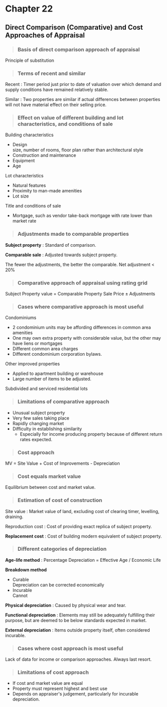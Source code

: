 # Chapter 22
## Direct Comparison (Comparative) and Cost Approaches of Appraisal

> ### Basis of direct comparison approach of appraisal

Principle of substitution

> ### Terms of recent and similar

Recent
: Timer period just prior to date of valuation over which demand and supply conditions have remained relatively stable.

Similar
: Two properties are similar if actual differences between properties will not have material effect on their selling price.

> ### Effect on value of different building and lot characteristics, and conditions of sale

Building characteristics
- Design<br>size, number of rooms, floor plan rather than architectural style
- Construction and maintenance
- Equipment
- Age

Lot characteristics
- Natural features
- Proximity to man-made amenities
- Lot size

Title and conditions of sale
- Mortgage, such as vendor take-back mortgage with rate lower than market rate

> ### Adjustments made to comparable properties

**Subject property**
: Standard of comparison.

**Comparable sale**
: Adjusted towards subject property.

The fewer the adjustments, the better the comparable. Net adjustment < 20%

> ### Comparative approach of appraisal using rating grid

Subject Property value = Comparable Property Sale Price $\pm$ Adjustments

> ### Cases where comparative approach is most useful

Condominiums
- 2 condominium units may be affording differences in common area amenities
- One may own extra property with considerable value, but the other may have liens or mortgages
- Different common area charges
- Different condominium corporation bylaws.

Other improved properties
- Applied to apartment building or warehouse
- Large number of items to be adjusted.

Subdivided and serviced residential lots

> ### Limitations of comparative approach

- Unusual subject property
- Very few sales taking place
- Rapidly changing market
- Difficulty in establishing similarity
    - Especially for income producing property because of different return rates expected.

> ### Cost approach

MV = Site Value + Cost of Improvements - Depreciation

> ### Cost equals market value

Equilibrium between cost and market value.

> ### Estimation of cost of construction

Site value
: Market value of land, excluding cost of clearing timer, levelling, draining.

Reproduction cost
: Cost of providing exact replica of subject property.

**Replacement cost**
: Cost of building modern equivalent of subject property.

> ### Different categories of depreciation

**Age-life method**
: Percentage Depreciation = Effective Age / Economic Life

**Breakdown method**
- Curable<br>Depreciation can be corrected economically
- Incurable<br>Cannot

**Physical depreciation**
: Caused by physical wear and tear.

**Functional depreciation**
: Elements may still be adequately fulfilling their purpose, but are deemed to be below standards expected in market.

**External depreciation**
: Items outside property itself, often considered incurable.

> ### Cases where cost approach is most useful

Lack of data for income or comparison approaches. Always last resort.

> ### Limitations of cost approach

- If cost and market value are equal
- Property must represent highest and best use
- Depends on appraiser's judgement, particularly for incurable depreciation.